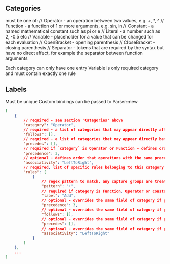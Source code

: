 ## Categories

must be one of:
//     Operator - an operation between two values, e.g. +, *, ^ 
//     Function - a function of 1 or more arguments, e.g. sin, ln
//     Constant - a named mathematical constant such as pi or e
//     Literal - a number such as 2, -0.5 etc
//     Variable - placeholder for a value that can be changed for each evaluation
//     OpenBracket - opening parenthesis
//     CloseBracket -  closing parenthesis
//     Separator - tokens that are required by the syntax but have no direct affect, for example the separator between function arguments
        
Each category can only have one entry
Variable is only required category and must contain exactly one rule

## Labels

Must be unique
Custom bindings can be passed to Parser::new

```json
[
    {
        // required - see section 'Categories' above
        "category": "Operator",
        // required - a list of categories that may appear directly after this token
        "follows": [],
        // required - a list of categories that may appear directly before this token
        "precedes": [],
        // required if `category` is Operator or Function - defines order operations are resolved
        "precedence": 3,
        // optional - defines order that operations with the same precedence are resolved. May be LeftToRight or RightToLeft, defaults to LeftToRight
        "associativity": "LeftToRight",
        // required, list of specific rules belonging to this category
        "rules": [
            {
                // regex pattern to match. any capture groups are treated as subsequent tokens and will be parsed next
                "pattern": "+",
                // required if category is Function, Operator or Constant - unique label for code function associated with this operation or constant
                "label": "Add",
                // optional - overrides the same field of category if present
                "precedence": 3,
                // optional - overrides the same field of category if present
                "follows": [],
                // optional - overrides the same field of category if present
                "precedes": [],
                // optional - overrides the same field of category if present
                "associativity": "LeftToRight"
            }
        ]
    },
    ...
]
```